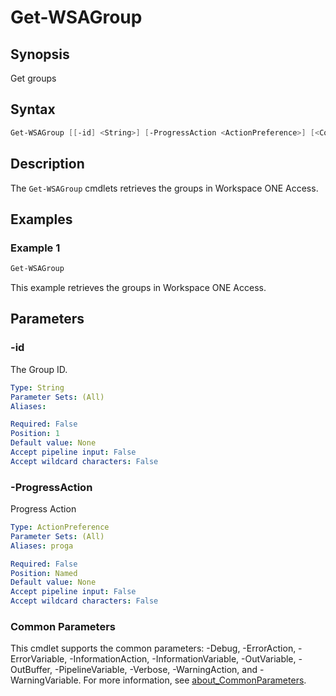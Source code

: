 # Get-WSAGroup

## Synopsis

Get groups

## Syntax

```powershell
Get-WSAGroup [[-id] <String>] [-ProgressAction <ActionPreference>] [<CommonParameters>]
```

## Description

The `Get-WSAGroup` cmdlets retrieves the groups in Workspace ONE Access.

## Examples

### Example 1

```powershell
Get-WSAGroup
```

This example retrieves the groups in Workspace ONE Access.

## Parameters

### -id

The Group ID.

```yaml
Type: String
Parameter Sets: (All)
Aliases:

Required: False
Position: 1
Default value: None
Accept pipeline input: False
Accept wildcard characters: False
```

### -ProgressAction

Progress Action

```yaml
Type: ActionPreference
Parameter Sets: (All)
Aliases: proga

Required: False
Position: Named
Default value: None
Accept pipeline input: False
Accept wildcard characters: False
```

### Common Parameters

This cmdlet supports the common parameters: -Debug, -ErrorAction, -ErrorVariable, -InformationAction, -InformationVariable, -OutVariable, -OutBuffer, -PipelineVariable, -Verbose, -WarningAction, and -WarningVariable. For more information, see [about_CommonParameters](http://go.microsoft.com/fwlink/?LinkID=113216).
